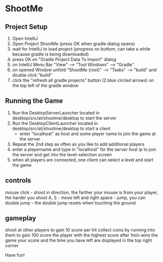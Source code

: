 # ShootMe

## Project Setup
1. Open IntelliJ
2. Open Project ShootMe (press OK when gradle dialog opens)
3. wait for IntelliJ to load project (progress on bottom, can take a while because gradle is being downloaded)
4. press OK on "Gradle Project Data To Import" dialog
5. on IntelliJ Menu Bar "View" --> "Tool Windows" --> "Gradle"
6. on opened Window unfold "ShootMe (root)" --> "Tasks" --> "build" and double click "build"
7. click the "refresh all gradle projects" button (2 blue circled arrows) on the top left of the gradle window

## Running the Game
1. Run the DesktopServerLauncher located in desktop/src/at/shootme/desktop to start the server
2. Run the DesktopClientLauncher located in desktop/src/at/shootme/desktop to start a client
    * enter "localhost" as host and some player name to join the game at the server
3. Repeat the 2nd step as often as you like to add additional players
4. enter a playername and type in "localhost" for the server host ip to join the server and get into the level-selection screen
5. when all players are connected, one client can select a level and start the game

## controls
mouse click - shoot in direction, the farther your mouse is from your player, the harder you shoot
A, S - move left and right
space - jump, you can double jump - the double jump resets when touching the ground


## gameplay
shoot at other players to gain 10 score per hit
collect coins by running into them to gain 100 score
the player with the highest score after 1min wins the game
your score and the time you have left are displayed in the top right corner

Have fun!